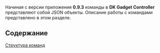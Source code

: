 Начиная с версии приложения **0.9.3** команды в **DK Gadget Controller** представляют собой JSON объекты.
Описание работы с командами представлено в этом разделе.

## Содержание
[Структура команд](https://github.com/ikrio/GadgetController/wiki/%D0%A1%D1%82%D1%80%D1%83%D0%BA%D1%82%D1%83%D1%80%D0%B0-%D0%BA%D0%BE%D0%BC%D0%B0%D0%BD%D0%B4)